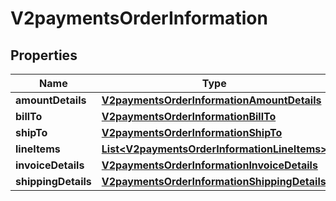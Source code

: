 
# V2paymentsOrderInformation

## Properties
Name | Type | Description | Notes
------------ | ------------- | ------------- | -------------
**amountDetails** | [**V2paymentsOrderInformationAmountDetails**](V2paymentsOrderInformationAmountDetails.md) |  |  [optional]
**billTo** | [**V2paymentsOrderInformationBillTo**](V2paymentsOrderInformationBillTo.md) |  |  [optional]
**shipTo** | [**V2paymentsOrderInformationShipTo**](V2paymentsOrderInformationShipTo.md) |  |  [optional]
**lineItems** | [**List&lt;V2paymentsOrderInformationLineItems&gt;**](V2paymentsOrderInformationLineItems.md) |  |  [optional]
**invoiceDetails** | [**V2paymentsOrderInformationInvoiceDetails**](V2paymentsOrderInformationInvoiceDetails.md) |  |  [optional]
**shippingDetails** | [**V2paymentsOrderInformationShippingDetails**](V2paymentsOrderInformationShippingDetails.md) |  |  [optional]




